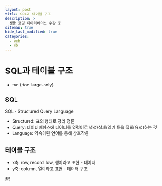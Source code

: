 ```yaml
---
layout: post
title: SQL과 테이블 구조
description: >
  생활 코딩 데이터베이스 수강 중
sitemap: true
hide_last_modified: true
categories:
  - web
  - db
---
```


# SQL과 테이블 구조

* toc
{:toc .large-only}

## SQL

SQL - Structured Query Language
- Structured: 표의 형태로 정리 정돈
- Query: 데이터베이스에 데이터를 명령어로 생성/삭제/읽기 등을 질의(요청)하는 것
- Language: 약속이된 언어를 통해 상호작용 

## 테이블 구조

- x축: row, record, low, 행이라고 표현 - 데이터
- y축: column, 열이라고 표현 - 데이터 구조


끝!